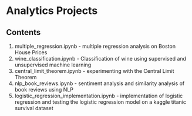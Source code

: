 # Analytics Projects 

## Contents 
1. multiple_regression.ipynb - multiple regression analysis on Boston House Prices
2. wine_classification.ipynb - Classification of wine using supervised and unsupervised machine learning 
3. central_limit_theorem.ipynb - experimenting with the Central Limit Theorem 
4. nlp_book_reviews.ipynb - sentiment analysis and similarity analysis of book reviews using NLP
5. logistic_regression_implementation.ipynb - implementation of logistic regression and testing the logistic regression model on a kaggle titanic survival dataset 

